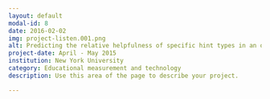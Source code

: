 ```yaml
---
layout: default
modal-id: 8
date: 2016-02-02
img: project-listen.001.png
alt: Predicting the relative helpfulness of specific hint types in an online reading tutor
project-date: April - May 2015
institution: New York University
category: Educational measurement and technology
description: Use this area of the page to describe your project.

---
```

